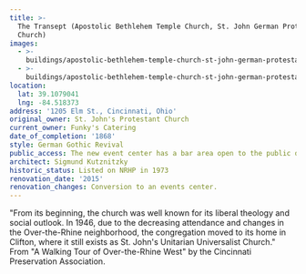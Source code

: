 ```yaml
---
title: >-
  The Transept (Apostolic Bethlehem Temple Church, St. John German Protestant
  Church)
images:
  - >-
    buildings/apostolic-bethlehem-temple-church-st-john-german-protestant-church/apostolic-bethlehem-temple-church-st-john-german-protestant-church-0_xeex0z
  - >-
    buildings/apostolic-bethlehem-temple-church-st-john-german-protestant-church/apostolic-bethlehem-temple-church-st-john-german-protestant-church-1_pcjk5o
location:
  lat: 39.1079041
  lng: -84.518373
address: '1205 Elm St., Cincinnati, Ohio'
original_owner: St. John's Protestant Church
current_owner: Funky's Catering
date_of_completion: '1868'
style: German Gothic Revival
public_access: The new event center has a bar area open to the public daily from 4 pm.
architect: Sigmund Kutznitzky
historic_status: Listed on NRHP in 1973
renovation_date: '2015'
renovation_changes: Conversion to an events center.
---
```


"From its beginning, the church was well known for its liberal theology and social outlook. In 1946, due to the decreasing attendance and changes in the Over-the-Rhine neighborhood, the congregation moved to its home in Clifton, where it still exists as St. John's Unitarian Universalist Church." From "A Walking Tour of Over-the-Rhine West" by the Cincinnati Preservation Association.
